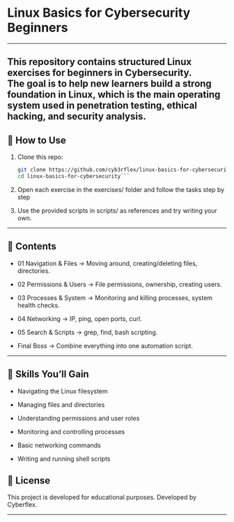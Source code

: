 # Linux Basics for Cybersecurity Beginners
----
This repository contains structured Linux exercises for beginners in Cybersecurity.  
The goal is to help new learners build a strong foundation in Linux, which is the main operating system used in penetration testing, ethical hacking, and security analysis.
----
## 📌 How to Use
1. Clone this repo:

   ```bash
   git clone https://github.com/cyb3rflex/linux-basics-for-cybersecurity.git
   cd linux-basics-for-cybersecurity```

2. Open each exercise in the exercises/ folder and follow the tasks step by step

3. Use the provided scripts in scripts/ as references and try writing your own.

----

## 📂 Contents

- 01 Navigation & Files → Moving around, creating/deleting files, directories.

- 02 Permissions & Users → File permissions, ownership, creating users.

- 03 Processes & System → Monitoring and killing processes, system health checks.

- 04 Networking → IP, ping, open ports, curl.

- 05 Search & Scripts → grep, find, bash scripting.

- Final Boss → Combine everything into one automation script.

----

## 🚀 Skills You’ll Gain

- Navigating the Linux filesystem

- Managing files and directories

- Understanding permissions and user roles

- Monitoring and controlling processes

- Basic networking commands

- Writing and running shell scripts


## 📜 License

This project is developed for educational purposes.
Developed by Cyberflex.

---
